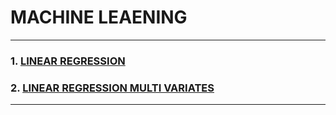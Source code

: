 
# MACHINE LEAENING

---

###  1. [LINEAR REGRESSION](./linear-regression/README.md)
###  2. [LINEAR REGRESSION MULTI VARIATES](./2-linear-regression-multi-variate/README.md)

---